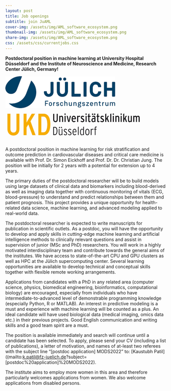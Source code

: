 ```yaml
---
layout: post
title: Job openings
subtitle: join JuAML
cover-img: /assets/img/AML_software_ecosystem.png
thumbnail-img: /assets/img/AML_software_ecosystem.png
share-img: /assets/img/AML_software_ecosystem.png
css: /assets/css/currentjobs.css
---
```


**Postdoctoral position in machine learning at University Hospital Düsseldorf and the Institute of Neuroscience and Medicine, Research Center Jülich, Germany!**

![image](assets/img/FZJ_logo_h100px.jpg)
![image](assets/img/UKD_logo_h100px.jpg)

A postdoctoral position in machine learning for risk stratification and outcome prediction in cardiovascular diseases and critical care medicine is available with Prof. Dr. Simon Eickhoff and Prof. Dr. Dr. Christian Jung. The position will be initially for 2 years with a potential for extension up to 4 years.

The primary duties of the postdoctoral researcher will be to build models using large datasets of clinical data and biomarkers including blood-derived as well as imaging data together with continuous monitoring of vitals (ECG, blood-pressure) to understand and predict relationships between them and patient prognosis. This project provides a unique opportunity for health-related data science, machine learning, and advanced modeling applied to real-world data.

The postdoctoral researcher is expected to write manuscripts for publication in scientific outlets. As a postdoc, you will have the opportunity to develop and apply skills in cutting-edge machine learning and artificial intelligence methods to clinically relevant questions and assist in supervision of junior (MSc and PhD) researchers. You will work in a highly motivated interdisciplinary team and contribute towards the general aims of the institutes. We have access to state-of-the-art CPU and GPU clusters as well as HPC at the Jülich supercomputing center. Several learning opportunities are available to develop technical and conceptual skills together with flexible remote working arrangements.

Applications from candidates with a PhD in any related area (computer science, physics, biomedical engineering, bioinformatics, computational biology) are encouraged, especially from individuals who have intermediate-to-advanced level of demonstrable programming knowledge (especially Python, R or MATLAB). An interest in predictive modeling is a must and experience with machine learning will be counted as a plus. An ideal candidate will have used biological data (medical imaging, omics data etc.) in their previous projects. Good English communication and writing skills and a good team spirit are a must. 

The position is available immediately and search will continue until a candidate has been selected. To apply, please send your CV (including a list of publications), a letter of motivation, and names of at-least two referees with the subject line “[postdoc application] MODS2022” to: [Kaustubh Patil]((mailto:k.patil@fz-juelich.de?subject=[postdoc%20application]%20MODS2022).

The institute aims to employ more women in this area and therefore particularly welcomes applications from women. We also welcome applications from disabled persons.
